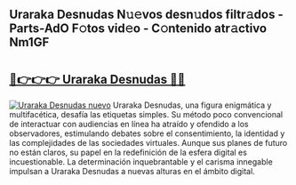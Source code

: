 ## Uraraka Desnudas N𝚞𝚎vos desn𝚞dos filtr𝚊dos - Parts-AdO F𝚘tos vid𝚎o - C𝚘ntenido atr𝚊ctivo Nm1GF

# <h2><a href="http://mb2uxm8.tromn.icu/?c=Uraraka+Desnudas">🔗👉👉👉 Uraraka Desnudas 🔗🔗</a></h2>

[![Uraraka Desnudas nuevo](https://i.imgur.com/pEAQMta.gif)](http://mb2uxm8.tromn.icu/?c=Uraraka+Desnudas)
Uraraka Desnudas, una figura enigmática y multifacética, desafía las etiquetas simples. Su método poco convencional de interactuar con audiencias en línea ha atraído y ofendido a los observadores, estimulando debates sobre el consentimiento, la identidad y las complejidades de las sociedades virtuales. Aunque sus planes de futuro no están claros, su papel en la redefinición de la esfera digital es incuestionable. La determinación inquebrantable y el carisma innegable impulsan a Uraraka Desnudas a nuevas alturas en el ámbito digital.
